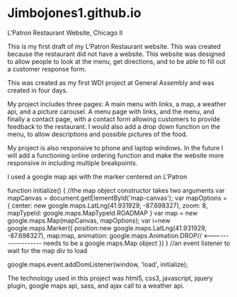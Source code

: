 # Jimbojones1.github.io
L'Patron Restaurant Website, Chicago Il

This is my first draft of my L'Patron Restaurant website.  This was created because the restaurant did not have a website.  This website was designed to allow people to look at the menu, get directions, and to be able to fill out a customer response form.

This was created as my first WDI project at General Assembly and was created in four days.  

My project includes three pages: A main menu with links, a map, a weather api, and a picture carousel. A menu page with links, and the menu, and finally a contact page, with a contact form allowing customers to provide feedback to the restaurant.  I would also add a drop down function on the menu, to allow descriptions and possible pictures of the food.


My project is also responsive to phone and laptop windows.  In the future I will add a functioning online ordering function and make the website more responsive in including multiple breakpoints.


I used a google map api with the marker centered on L'Patron

function initialize() {
  //the map object constructor takes two arguments
  var mapCanvas = document.getElementById('map-canvas');
  var mapOptions = {
      center: new google.maps.LatLng(41.931929, -87.698327),
      zoom: 8,
      mapTypeId: google.maps.MapTypeId.ROADMAP
    }
  var map = new google.maps.Map(mapCanvas, mapOptions);
  var i=new google.maps.Marker({
       position:new google.maps.LatLng(41.931929, -87.698327),
       map:map,
      animation: google.maps.Animation.DROP// <------------------ needs to be a google.maps.Map object
       })
  }
  //an event listener to wait for the map div to load

  google.maps.event.addDomListener(window, 'load', initialize);



The technology used in this project was html5, css3, javascript, jquery plugin, google maps api, sass, and ajax call to a weather api.  
